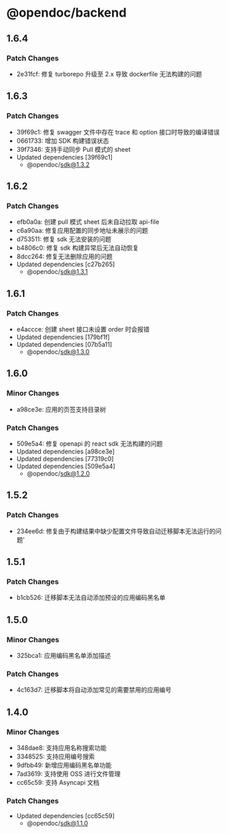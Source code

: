# @opendoc/backend

## 1.6.4

### Patch Changes

- 2e31fcf: 修复 turborepo 升级至 2.x 导致 dockerfile 无法构建的问题

## 1.6.3

### Patch Changes

- 39f69c1: 修复 swagger 文件中存在 trace 和 option 接口时导致的编译错误
- 0661733: 增加 SDK 构建错误状态
- 39f7346: 支持手动同步 Pull 模式的 sheet
- Updated dependencies [39f69c1]
  - @opendoc/sdk@1.3.2

## 1.6.2

### Patch Changes

- efb0a0a: 创建 pull 模式 sheet 后未自动拉取 api-file
- c6a90aa: 修复应用配置的同步地址未展示的问题
- d753511: 修复 sdk 无法安装的问题
- b4806c0: 修复 sdk 构建异常后无法自动恢复
- 8dcc264: 修复无法删除应用的问题
- Updated dependencies [c27b265]
  - @opendoc/sdk@1.3.1

## 1.6.1

### Patch Changes

- e4accce: 创建 sheet 接口未设置 order 时会报错
- Updated dependencies [179bf1f]
- Updated dependencies [07b5a11]
  - @opendoc/sdk@1.3.0

## 1.6.0

### Minor Changes

- a98ce3e: 应用的页签支持目录树

### Patch Changes

- 509e5a4: 修复 openapi 的 react sdk 无法构建的问题
- Updated dependencies [a98ce3e]
- Updated dependencies [77319c0]
- Updated dependencies [509e5a4]
  - @opendoc/sdk@1.2.0

## 1.5.2

### Patch Changes

- 234ee6d: 修复由于构建结果中缺少配置文件导致自动迁移脚本无法运行的问题'

## 1.5.1

### Patch Changes

- b1cb526: 迁移脚本无法自动添加预设的应用编码黑名单

## 1.5.0

### Minor Changes

- 325bca1: 应用编码黑名单添加描述

### Patch Changes

- 4c163d7: 迁移脚本将自动添加常见的需要禁用的应用编号

## 1.4.0

### Minor Changes

- 348dae8: 支持应用名称搜索功能
- 3348525: 支持应用编号搜索
- 9dfbb49: 新增应用编码黑名单功能
- 7ad3619: 支持使用 OSS 进行文件管理
- cc65c59: 支持 Asyncapi 文档

### Patch Changes

- Updated dependencies [cc65c59]
  - @opendoc/sdk@1.1.0
